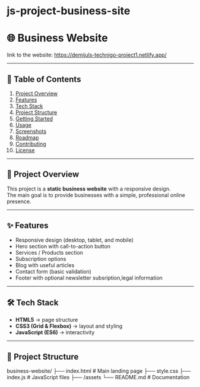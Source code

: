 # js-project-business-site

# 🌐 Business Website

link to the website: https://demijuls-technigo-project1.netlify.app/

---

## 📖 Table of Contents

1. [Project Overview](#project-overview)
2. [Features](#features)
3. [Tech Stack](#tech-stack)
4. [Project Structure](#project-structure)
5. [Getting Started](#getting-started)
6. [Usage](#usage)
7. [Screenshots](#screenshots)
8. [Roadmap](#roadmap)
9. [Contributing](#contributing)
10. [License](#license)

---

## 📌 Project Overview

This project is a **static business website** with a responsive design.  
The main goal is to provide businesses with a simple, professional online presence.

---

## ✨ Features

- Responsive design (desktop, tablet, and mobile)
- Hero section with call-to-action button
- Services / Products section
- Subscription options
- Blog with useful articles
- Contact form (basic validation)
- Footer with optional newsletter subsription,legal information

---

## 🛠 Tech Stack

- **HTML5** → page structure
- **CSS3 (Grid & Flexbox)** → layout and styling
- **JavaScript (ES6)** → interactivity

---

## 📂 Project Structure

business-website/
├── index.html # Main landing page
├── style.css
├── index.js # JavaScript files
├── /assets
└── README.md # Documentation
